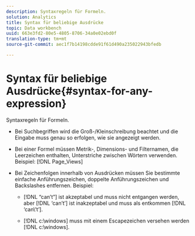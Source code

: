 ```yaml
---
description: Syntaxregeln für Formeln.
solution: Analytics
title: Syntax für beliebige Ausdrücke
topic: Data workbench
uuid: 663e3fd2-80e5-4805-8706-34a0e02ebd0f
translation-type: tm+mt
source-git-commit: aec1f7b14198cdde91f61d490a235022943bfedb

---
```



# Syntax für beliebige Ausdrücke{#syntax-for-any-expression}

Syntaxregeln für Formeln.

* Bei Suchbegriffen wird die Groß-/Kleinschreibung beachtet und die Eingabe muss genau so erfolgen, wie sie angezeigt werden.
* Bei einer Formel müssen Metrik-, Dimensions- und Filternamen, die Leerzeichen enthalten, Unterstriche zwischen Wörtern verwenden. Beispiel: [!DNL Page_Views]
* Bei Zeichenfolgen innerhalb von Ausdrücken müssen Sie bestimmte einfache Anführungszeichen, doppelte Anführungszeichen und Backslashes entfernen. Beispiel:

   * [!DNL “can’t”] ist akzeptabel und muss nicht entgangen werden, aber [!DNL ‘can’t’] ist inakzeptabel und muss als entkommen [!DNL ‘can\’t’].

   * [!DNL c:\windows] muss mit einem Escapezeichen versehen werden [!DNL c:\\windows].

